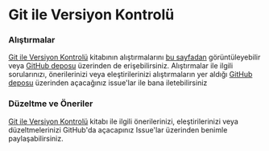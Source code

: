 # Git ile Versiyon Kontrolü

### Alıştırmalar
[Git ile Versiyon Kontrolü](https://www.dikeyeksen.com/products/git-ile-versiyon-kontrolu) kitabının alıştırmalarını 
[bu sayfadan](http://aliozgur.net/git_alistirmalar/) görüntüleyebilir veya [GitHub deposu](https://github.com/aliozgur/git_alistirmalar) 
üzerinden de erişebilirsiniz. Alıştırmalar ile ilgili sorularınızı, önerilerinizi veya eleştirilerinizi alıştırmaların yer aldığı 
[GitHub deposu](https://github.com/aliozgur/git_alistirmalar) üzerinden açacağınız issue'lar ile bana iletebilirsiniz

### Düzeltme ve Öneriler
[Git ile Versiyon Kontrolü](https://www.dikeyeksen.com/products/git-ile-versiyon-kontrolu) kitabı ile ilgili önerilerinizi, eleştirilerinizi veya
düzeltmelerinizi GitHub'da açacapınız Issue'lar üzerinden benimle paylaşabilirsiniz.




